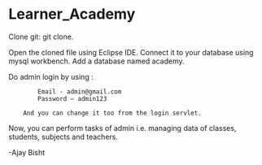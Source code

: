 # Learner_Academy

Clone git: git clone.
   
Open the cloned file using Eclipse IDE.
Connect it to your database using mysql workbench.
Add a database named academy.

Do admin login by using :


			Email - admin@gmail.com
			Password – admin123

		And you can change it too from the login servlet.
Now, you can perform tasks of admin i.e. managing data of classes, students, subjects and teachers.

-Ajay Bisht
